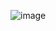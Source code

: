 ![image](https://github.com/Club-Team-ESPE/.github/assets/77861232/5e024ced-fdd6-4727-ae44-dd65f35a992b)
